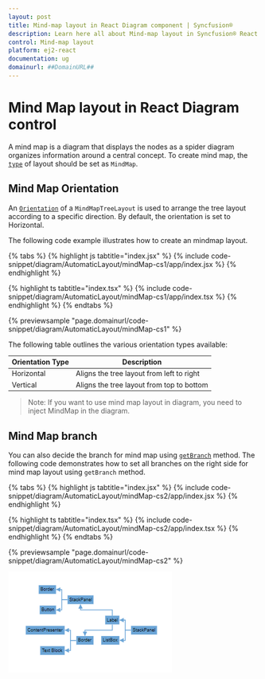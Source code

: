```yaml
---
layout: post
title: Mind-map layout in React Diagram component | Syncfusion®
description: Learn here all about Mind-map layout in Syncfusion® React Diagram component of Syncfusion Essential® JS 2 and more.
control: Mind-map layout
platform: ej2-react
documentation: ug
domainurl: ##DomainURL##
---
```


# Mind Map layout in React Diagram control

A mind map is a diagram that displays the nodes as a spider diagram organizes information around a central concept. To create mind map, the [`type`](https://ej2.syncfusion.com/react/documentation/api/diagram/layout/#type) of layout should be set as `MindMap`.


## Mind Map Orientation

An [`Orientation`](https://ej2.syncfusion.com/react/documentation/api/diagram/layout/#orientation) of a `MindMapTreeLayout` is used to arrange the tree layout according to a specific direction. By default, the orientation is set to Horizontal. 

The following code example illustrates how to create an mindmap layout.


{% tabs %}
{% highlight js tabtitle="index.jsx" %}
{% include code-snippet/diagram/AutomaticLayout/mindMap-cs1/app/index.jsx %}
{% endhighlight %}

{% highlight ts tabtitle="index.tsx" %}
{% include code-snippet/diagram/AutomaticLayout/mindMap-cs1/app/index.tsx %}
{% endhighlight %}
{% endtabs %}

 {% previewsample "page.domainurl/code-snippet/diagram/AutomaticLayout/mindMap-cs1" %}


The following table outlines the various orientation types available:

|Orientation Type |Description|
| -------- | ----------- |
|Horizontal|Aligns the tree layout from left to right|
|Vertical|Aligns the tree layout from top to bottom|

>Note: If you want to use mind map layout in diagram, you need to inject MindMap in the diagram.


## Mind Map branch

You can also decide the branch for mind map using [`getBranch`](https://ej2.syncfusion.com/react/documentation/api/diagram/layoutModel/#getbranch) method. The following code demonstrates how to set all branches on the right side for mind map layout using `getBranch` method.

{% tabs %}
{% highlight js tabtitle="index.jsx" %}
{% include code-snippet/diagram/AutomaticLayout/mindMap-cs2/app/index.jsx %}
{% endhighlight %}

{% highlight ts tabtitle="index.tsx" %}
{% include code-snippet/diagram/AutomaticLayout/mindMap-cs2/app/index.tsx %}
{% endhighlight %}
{% endtabs %}

 {% previewsample "page.domainurl/code-snippet/diagram/AutomaticLayout/mindMap-cs2" %}

![Mind map layout](images/mindmap.png)
